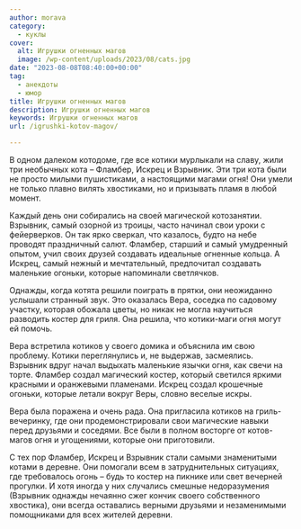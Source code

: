 ```yaml
---
author: morava
category:
  - куклы
cover:
  alt: Игрушки огненных магов
  image: /wp-content/uploads/2023/08/cats.jpg
date: "2023-08-08T08:40:00+00:00"
tag:
  - анекдоты
  - юмор
title: Игрушки огненных магов
description: Игрушки огненных магов
keywords: Игрушки огненных магов
url: /igrushki-kotov-magov/

---
```

В одном далеком котодоме, где все котики мурлыкали на славу, жили три необычных кота – Фламбер, Искрец и Взрывник. Эти три кота были не просто милыми пушистиками, а настоящими магами огня! Они умели не только плавно вилять хвостиками, но и призывать пламя в любой момент.

Каждый день они собирались на своей магической котозанятии. Взрывник, самый озорной из троицы, часто начинал свои уроки с фейерверков. Он так ярко сверкал, что казалось, будто на небе проводят праздничный салют. Фламбер, старший и самый умудренный опытом, учил своих друзей создавать идеальные огненные кольца. А Искрец, самый нежный и мечтательный, предпочитал создавать маленькие огоньки, которые напоминали светлячков.

Однажды, когда котята решили поиграть в прятки, они неожиданно услышали странный звук. Это оказалась Вера, соседка по садовому участку, которая обожала цветы, но никак не могла научиться разводить костер для гриля. Она решила, что котики-маги огня могут ей помочь.

Вера встретила котиков у своего домика и объяснила им свою проблему. Котики переглянулись и, не выдержав, засмеялись. Взрывник вдруг начал выдыхать маленькие язычки огня, как свечи на торте. Фламбер создал магический костер, который светился яркими красными и оранжевыми пламенами. Искрец создал крошечные огоньки, которые летали вокруг Веры, словно веселые искры.

Вера была поражена и очень рада. Она пригласила котиков на гриль-вечеринку, где они продемонстрировали свои магические навыки перед друзьями и соседями. Все были в полном восторге от котов-магов огня и угощениями, которые они приготовили.

С тех пор Фламбер, Искрец и Взрывник стали самыми знаменитыми котами в деревне. Они помогали всем в затруднительных ситуациях, где требовалось огонь – будь то костер на пикнике или свет вечерней прогулки. И хотя иногда у них случались смешные недоразумения (Взрывник однажды нечаянно сжег кончик своего собственного хвостика), они всегда оставались верными друзьями и незаменимыми помощниками для всех жителей деревни.
